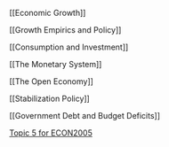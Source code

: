 
[[Economic Growth]]

[[Growth Empirics and Policy]]

[[Consumption and Investment]]

[[The Monetary System]]

[[The Open Economy]]

[[Stabilization Policy]]

[[Government Debt and Budget Deficits]]

[Topic 5 for ECON2005](Topic%205%20for%20ECON2005.md)


